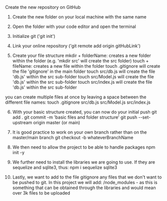 Create the new repository on GitHub

1. Create the new folder on your local machine with the same name

2. Open the folder with your code editor and open the terminal

3. Initialize git ('git init')

4. Link your online repository ('git remote add origin gitHubLink')

5. Create your file structure
   mkdir + folderName: creates a new folder within the folder (e.g. 'mkdir src' will create the src folder)
   touch + fileName: creates a new file within the folder
   touch .gitignore will create the file 'gitignore' in the main folder
   touch src/db.js will create the file 'db.js' within the src sub-folder
   touch src/Model.js will create the file 'db.js' within the src sub-folder
   touch src/index.js will create the file 'db.js' within the src sub-folder

you can create multiple files at once by leaving a space between the different file names:
touch .gitignore src/db.js src/Model.js src/index.js

6. With your basic structure created, you can now do your initial push
   git add .
   git commit -m 'basic files and folder structure'
   git push --set-upstream origin master (or main)

7. It is good practice to work on your own branch rather than on the master/main branch
   git checkout -b whateverBranchName

8. We then need to allow the project to be able to handle packages
   npm init -y

9. We further need to install the libraries we are going to use. If they are sequelize and sqlite3, thus:
   npm i sequelize sqlite3

10. Lastly, we want to add to the file gitignore any files that we don't want to be pushed to git. In this project we will add: /node_modules - as this is something that can be obtained through the libraries and would mean over 3k files to be uploaded
